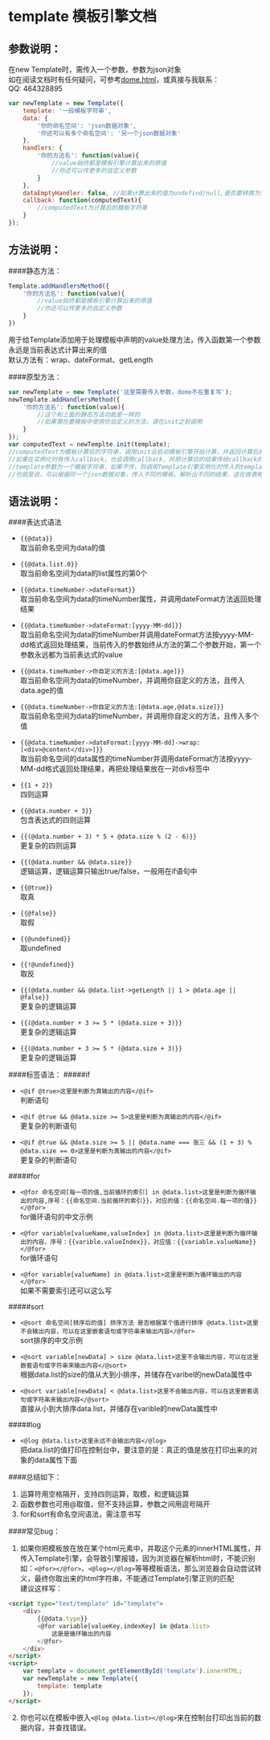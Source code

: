 template 模板引擎文档
=========================
参数说明：
-------------------------
在new Template时，需传入一个参数，参数为json对象   
如在阅读文档时有任何疑问，可参考[dome.html](https://github.com/18616392776/template/blob/master/template/demo.html)，或真接与我联系：  
QQ: 464328895  


```javascript 
var newTemplate = new Template({  
    template: '一段模板字符串',  
    data: {  
        '你的命名空间': 'json数据对象',  
        '你还可以有多个命名空间': '另一个json数据对象'  
    },  
    handlers: {  
        '你的方法名': function(value){  
            //value始终都是模板引擎计算出来的原值  
            //你还可以传更多的自定义参数  
        }  
    },
    dataEmptyHandler: false, //如果计算出来的值为undefind/null,是否要转换为空字符串，默认为false，请在项目上线时设置为true，开发过程中默认就好，便于调试
    callback: function(computedText){
        //computedText为计算后的模板字符串
    }
});
```
方法说明：
---------------
####静态方法：
```javascript
Template.addHandlersMethod({
    '你的方法名': function(value){
        //value始终都是模板引擎计算出来的原值  
        //你还可以传更多的自定义参数  
    }
})

```
用于给Template添加用于处理模板中声明的value处理方法，传入函数第一个参数永远是当前表达式计算出来的值  
默认方法有：wrap、dateFormat、getLength

####原型方法：

```javascript
var newTemplate = new Template('这里需要传入参数，dome不在重复写');
newTemplate.addHandlersMethod({
    '你的方法名': function(value){
        //这个和上面的静态方法功能是一样的
        //如果需在要模板中使用你自定义的方法，请在init之前调用
    }
});
var computedText = newTemplte.init(template);
//computedText为模板计算后的字符串，调用init会启动模板引擎开始计算，并返回计算后的值
//如果在实例化时有传入callback，也会调用callback，并把计算后的结果传给callback的第一个参数
//template参数为一个模板字符串，如果不传，则调用Template引擎实例化时传入的template
//也就是说，可以根据同一个json数据对象，传入不同的模板，解析出不同的结果，这在做表格排序等后台管理平台是非常有用的
```
语法说明：
-------------------
####表达式语法
*  `{{@data}}`  
    取当前命名空间为data的值   
        
*  `{{@data.list.0}}`  
    取当前命名空间为data的list属性的第0个 
        
*  `{{@data.timeNumber->dateFormat}}`  
    取当前命名空间为data的timeNumber属性，并调用dateFormat方法返回处理结果
        
*  `{{@data.timeNumber->dateFormat:[yyyy-MM-dd]}}`  
    取当前命名空间为data的timeNumber并调用dateFormat方法按yyyy-MM-dd格式返回处理结果，当前传入的参数始终从方法的第二个参数开始，第一个参数永远都为当前表达式的value   
        
*  `{{@data.timeNumber->你自定义的方法:[@data.age]}}`  
    取当前命名空间为data的timeNumber，并调用你自定义的方法，且传入data.age的值  
        
*  `{{@data.timeNumber->你自定义的方法:[@data.age,@data.size]}}`  
    取当前命名空间为data的timeNumber，并调用你自定义的方法，且传入多个值   
        
*  `{{@data.timeNumber->dateFormat:[yyyy-MM-dd]->wrap:[<div>@content</div>]}}`   
    取当前命名空间的data属性的timeNumber并调用dateFormat方法按yyyy-MM-dd格式返回处理结果，再把处理结果放在一对div标签中    
        
*  `{{1 + 2}}`  
    四则运算  
        
*  `{{@data.number + 3}}`  
    包含表达式的四则运算  
        
*  `{{(@data.number + 3) * 5 + @data.size % (2 - 6)}}`  
    更复杂的四则运算
        
*  `{{(@data.number && @data.size}}`  
    逻辑运算，逻辑运算只输出true/false，一般用在if语句中 
        
*  `{{@true}}`  
    取真     
        
*  `{{@false}}`  
    取假  
        
*  `{{@undefined}}`  
    取undefined  
        
*  `{{!@undefined}}`  
    取反 
        
*  `{{(@data.number && @data.list->getLength || 1 > @data.age || @false}}`  
    更复杂的逻辑运算 
        
*  `{{(@data.number + 3 >= 5 * (@data.size + 3)}}`  
    更复杂的逻辑运算   
        
*  `{{(@data.number + 3 >= 5 * (@data.size + 3)}}`  
    更复杂的逻辑运算  
        
    
####标签语法：
#####if
*  `<@if @true>这里是判断为真输出的内容</@if>`  
    判断语句 
    
*  `<@if @true && @data.size >= 5>这里是判断为真输出的内容</@if>`  
    更复杂的判断语句
    
*  `<@if @true && @data.size >= 5 || @data.name === 张三 && (1 + 3) % @data.size == 0>这里是判断为真输出的内容</@if>`  
    更复杂的判断语句
    
#####for
*  `<@for 命名空间[每一项的值,当前循环的索引] in @data.list>这里是判断为循环输出的内容,序号：{{命名空间.当前循环的索引}}，对应的值：{{命名空间.每一项的值}}</@for>`  
    for循环语句的中文示例
    
*  `<@for variable[valueName,valueIndex] in @data.list>这里是判断为循环输出的内容，序号：{{varible.valueIndex}}，对应值：{{variable.valueName}}</@for>`  
    for循环语句
    
*  `<@for variable[valueName] in @data.list>这里是判断为循环输出的内容</@for>`  
    如果不需要索引还可以这么写
    
#####sort
*  `<@sort 命名空间[排序后的值] 排序方法 是否根据某个值进行排序 @data.list>这里不会输出内容，可以在这里嵌套语句或字符串来输出内容</@for>`  
    sort排序的中文示例
    
*  `<@sort variable[newData] > size @data.list>这里不会输出内容，可以在这里嵌套语句或字符串来输出内容</@sort>`  
    根据data.list的size的值从大到小排序，并储存在varibel的newData属性中
    
*  `<@sort variable[newData] < @data.list>这里不会输出内容，可以在这里嵌套语句或字符串来输出内容</@sort>`  
    直接从小到大排序data.list，并储存在varible的newData属性中
    
#####log
*  `<@log @data.list>这里永远不会输出内容</@log>`  
    把data.list的值打印在控制台中，要注意的是：真正的值是放在打印出来的对象的data属性下面
    
    
####总结如下：
1.  运算符用空格隔开，支持四则运算，取模，和逻辑运算
2.  函数参数也可用@取值，但不支持运算，参数之间用逗号隔开
3.  for和sort有命名空间语法，需注意书写

####常见bug：
1.  如果你把模板放在放在某个html元素中，并取这个元素的innerHTML属性，并传入Template引擎，会导致引擎报错，因为浏览器在解析html时，不能识别如：`<@for></@for>`、`<@log></@log>`等等模板语法，那么浏览器会自动尝试转义，最终你取出来的html字符串，不能通过Template引擎正则的匹配  
    建议这样写：
```html
<script type="text/template" id="template">
    <div>
        {{@data.type}}
        <@for variable[valueKey,indexKey] in @data.list>
            这是是循环输出的内容
        </@for>
    </div>
</script>
<script>
    var template = document.getElementById('template').innerHTML;
    var newTemplate = new Template({
        template: template
    });
</script>
```
2.  你也可以在模板中嵌入`<@log @data.list></@log>`来在控制台打印出当前的数据内容，并查找错误。

